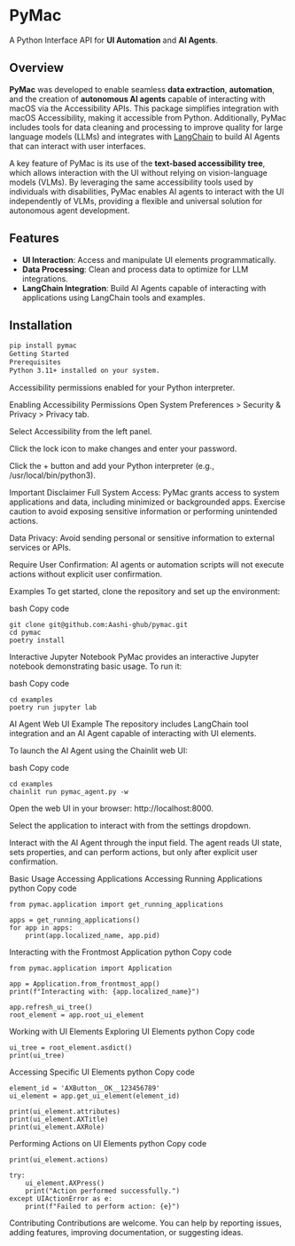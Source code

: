 # PyMac

A Python Interface API for **UI Automation** and **AI Agents**.

## Overview

**PyMac** was developed to enable seamless **data extraction**, **automation**, and the creation of **autonomous AI agents** capable of interacting with macOS via the Accessibility APIs. This package simplifies integration with macOS Accessibility, making it accessible from Python. Additionally, PyMac includes tools for data cleaning and processing to improve quality for large language models (LLMs) and integrates with [LangChain](https://github.com/langchain-ai/langchain) to build AI Agents that can interact with user interfaces.

A key feature of PyMac is its use of the **text-based accessibility tree**, which allows interaction with the UI without relying on vision-language models (VLMs). By leveraging the same accessibility tools used by individuals with disabilities, PyMac enables AI agents to interact with the UI independently of VLMs, providing a flexible and universal solution for autonomous agent development.

## Features

- **UI Interaction**: Access and manipulate UI elements programmatically.  
- **Data Processing**: Clean and process data to optimize for LLM integrations.  
- **LangChain Integration**: Build AI Agents capable of interacting with applications using LangChain tools and examples.  

## Installation

```bash
pip install pymac
Getting Started
Prerequisites
Python 3.11+ installed on your system.
```
Accessibility permissions enabled for your Python interpreter.

Enabling Accessibility Permissions
Open System Preferences > Security & Privacy > Privacy tab.

Select Accessibility from the left panel.

Click the lock icon to make changes and enter your password.

Click the + button and add your Python interpreter (e.g., /usr/local/bin/python3).

Important Disclaimer
Full System Access: PyMac grants access to system applications and data, including minimized or backgrounded apps. Exercise caution to avoid exposing sensitive information or performing unintended actions.

Data Privacy: Avoid sending personal or sensitive information to external services or APIs.

Require User Confirmation: AI agents or automation scripts will not execute actions without explicit user confirmation.

Examples
To get started, clone the repository and set up the environment:

bash
Copy code
```
git clone git@github.com:Aashi-ghub/pymac.git
cd pymac
poetry install
```
Interactive Jupyter Notebook
PyMac provides an interactive Jupyter notebook demonstrating basic usage. To run it:

bash
Copy code
```
cd examples
poetry run jupyter lab
```
AI Agent Web UI Example
The repository includes LangChain tool integration and an AI Agent capable of interacting with UI elements.

To launch the AI Agent using the Chainlit web UI:

bash
Copy code
```
cd examples
chainlit run pymac_agent.py -w
```
Open the web UI in your browser: http://localhost:8000.

Select the application to interact with from the settings dropdown.

Interact with the AI Agent through the input field. The agent reads UI state, sets properties, and can perform actions, but only after explicit user confirmation.

Basic Usage
Accessing Applications
Accessing Running Applications
python
Copy code
```
from pymac.application import get_running_applications

apps = get_running_applications()
for app in apps:
    print(app.localized_name, app.pid)
```
Interacting with the Frontmost Application
python
Copy code
```
from pymac.application import Application

app = Application.from_frontmost_app()
print(f"Interacting with: {app.localized_name}")

app.refresh_ui_tree()
root_element = app.root_ui_element
```
Working with UI Elements
Exploring UI Elements
python
Copy code
```
ui_tree = root_element.asdict()
print(ui_tree)
```
Accessing Specific UI Elements
python
Copy code
```
element_id = 'AXButton__OK__123456789'
ui_element = app.get_ui_element(element_id)

print(ui_element.attributes)
print(ui_element.AXTitle)
print(ui_element.AXRole)
```
Performing Actions on UI Elements
python
Copy code
```
print(ui_element.actions)

try:
    ui_element.AXPress()
    print("Action performed successfully.")
except UIActionError as e:
    print(f"Failed to perform action: {e}")
```
Contributing
Contributions are welcome. You can help by reporting issues, adding features, improving documentation, or suggesting ideas.
